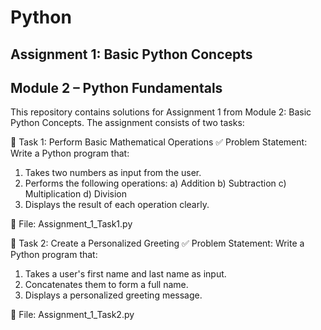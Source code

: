 # Python
## Assignment 1: Basic Python Concepts
## Module 2 – Python Fundamentals
This repository contains solutions for Assignment 1 from Module 2: Basic Python Concepts. The assignment consists of two tasks:

📌 Task 1: Perform Basic Mathematical Operations
✅ Problem Statement:
Write a Python program that:
1. Takes two numbers as input from the user.
2. Performs the following operations:
a) Addition
b) Subtraction
c) Multiplication
d) Division
3. Displays the result of each operation clearly.

📄 File:
Assignment_1_Task1.py

📌 Task 2: Create a Personalized Greeting
✅ Problem Statement:
Write a Python program that:
1. Takes a user's first name and last name as input.
2. Concatenates them to form a full name.
3. Displays a personalized greeting message.

📄 File:
Assignment_1_Task2.py
